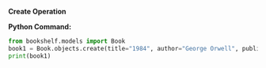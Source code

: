 **Create Operation**

**Python Command:**
```python
from bookshelf.models import Book
book1 = Book.objects.create(title="1984", author="George Orwell", publication_year=1949)
print(book1)
